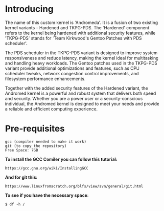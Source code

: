 # **Introducing**
The name of this custom kernel is 'Andromeda'. It is a fusion of two existing kernel variants - Hardened and TKPG-PDS. The 'Hardened' component refers to the kernel being hardened with additional security features, while 'TKPG-PDS' stands for 'Team Kirkwood's Gentoo Patches with PDS scheduler'.

The PDS scheduler in the TKPG-PDS variant is designed to improve system responsiveness and reduce latency, making the kernel ideal for multitasking and handling heavy workloads. The Gentoo patches used in the TKPG-PDS variant provide additional optimizations and features, such as CPU scheduler tweaks, network congestion control improvements, and filesystem performance enhancements.

Together with the added security features of the Hardened variant, the Andromed kernel is a powerful and robust system that delivers both speed and security. Whether you are a power user or a security-conscious individual, the Andromed kernel is designed to meet your needs and provide a reliable and efficient computing experience.
# **Pre-requisites**
```
gcc (compiler needed to make it work)
git (to copy the repository)
Free Space: 7GB
```
**To install the GCC Comiler you can follow this tutorial:**
```
https://gcc.gnu.org/wiki/InstallingGCC
```
**And for git this:**
```
https://www.linuxfromscratch.org/blfs/view/svn/general/git.html
```
**To see if you have the necessary space:**
```
$ df -h /
```
